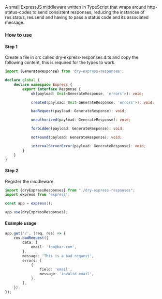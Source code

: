 A small ExpressJS middleware written in TypeScript that wraps around
http-status-codes to send consistent responses, reducing the instances
of
res.status, res.send and having to pass a status code and
its associated message.

### How to use

#### Step 1

Create a file in src called dry-express-responses.d.ts and copy the
following content, this is required for the types to work.

```typescript
import {GenerateResponse} from 'dry-express-responses';

declare global {
	declare namespace Express {
		export interface Response {
			ok(payload: Omit<GenerateResponse, 'errors'>): void;

			created(payload: Omit<GenerateResponse, 'errors'>): void;

			badRequest(payload: GenerateResponse): void;

			unauthorized(payload: GenerateResponse): void;

			forbidden(payload: GenerateResponse): void;

			notFound(payload: GenerateResponse): void;

			internalServerError(payload: GenerateResponse): void;
		}
	}
}
```

#### Step 2

Register the middleware.

```typescript
import {dryExpressResponses} from "./dry-express-responses";
import express from 'express';

const app = express();

app.use(dryExpressResponses);
```

#### Example usage

```typescript
app.get('/', (req, res) => {
	res.badRequest({
		data: {
			email: 'foo@bar.com',
		},
		message: 'This is a bad request',
		errors: [
			{
				field: 'email',
				message: 'invalid email',
			},
		],
	});
});
```

